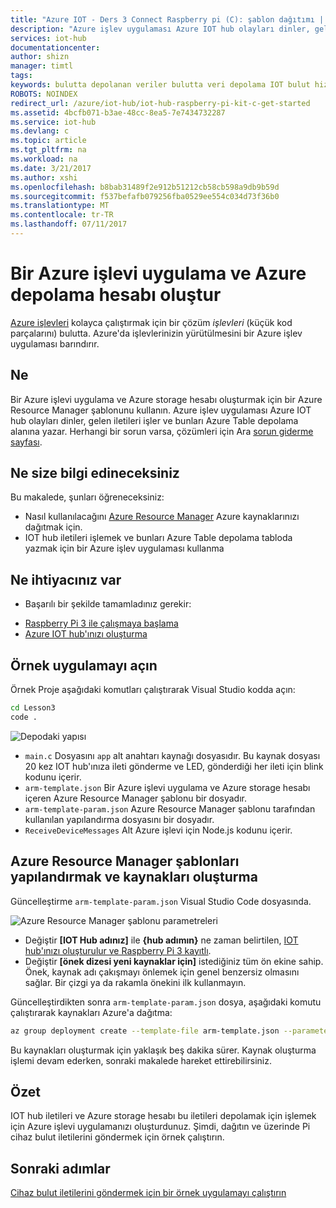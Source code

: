 ```yaml
---
title: "Azure IOT - Ders 3 Connect Raspberry pi (C): şablon dağıtımı | Microsoft Docs"
description: "Azure işlev uygulaması Azure IOT hub olayları dinler, gelen iletileri işler ve bunları Azure Table depolama alanına yazar."
services: iot-hub
documentationcenter: 
author: shizn
manager: timtl
tags: 
keywords: bulutta depolanan veriler bulutta veri depolama IOT bulut hizmeti
ROBOTS: NOINDEX
redirect_url: /azure/iot-hub/iot-hub-raspberry-pi-kit-c-get-started
ms.assetid: 4bcfb071-b3ae-48cc-8ea5-7e7434732287
ms.service: iot-hub
ms.devlang: c
ms.topic: article
ms.tgt_pltfrm: na
ms.workload: na
ms.date: 3/21/2017
ms.author: xshi
ms.openlocfilehash: b8bab31489f2e912b51212cb58cb598a9db9b59d
ms.sourcegitcommit: f537befafb079256fba0529ee554c034d73f36b0
ms.translationtype: MT
ms.contentlocale: tr-TR
ms.lasthandoff: 07/11/2017
---
```

# <a name="create-an-azure-function-app-and-azure-storage-account"></a>Bir Azure işlevi uygulama ve Azure depolama hesabı oluştur
[Azure işlevleri](../../articles/azure-functions/functions-overview.md) kolayca çalıştırmak için bir çözüm *işlevleri* (küçük kod parçalarını) bulutta. Azure'da işlevlerinizin yürütülmesini bir Azure işlev uygulaması barındırır.

## <a name="what-will-you-do"></a>Ne
Bir Azure işlevi uygulama ve Azure storage hesabı oluşturmak için bir Azure Resource Manager şablonunu kullanın. Azure işlev uygulaması Azure IOT hub olayları dinler, gelen iletileri işler ve bunları Azure Table depolama alanına yazar. Herhangi bir sorun varsa, çözümleri için Ara [sorun giderme sayfası](iot-hub-raspberry-pi-kit-c-troubleshooting.md).

## <a name="what-will-you-learn"></a>Ne size bilgi edineceksiniz
Bu makalede, şunları öğreneceksiniz:
* Nasıl kullanılacağını [Azure Resource Manager](../../articles/azure-resource-manager/resource-group-overview.md) Azure kaynaklarınızı dağıtmak için.
* IOT hub iletileri işlemek ve bunları Azure Table depolama tabloda yazmak için bir Azure işlev uygulaması kullanma

## <a name="what-do-you-need"></a>Ne ihtiyacınız var
* Başarılı bir şekilde tamamladınız gerekir:
- [Raspberry Pi 3 ile çalışmaya başlama](iot-hub-raspberry-pi-kit-c-get-started.md)
- [Azure IOT hub'ınızı oluşturma](iot-hub-raspberry-pi-kit-c-get-started.md)

## <a name="open-the-sample-app"></a>Örnek uygulamayı açın
Örnek Proje aşağıdaki komutları çalıştırarak Visual Studio kodda açın:

```bash
cd Lesson3
code .
```

![Depodaki yapısı](media/iot-hub-raspberry-pi-lessons/lesson3/repo_structure_c.png)

* `main.c` Dosyasını `app` alt anahtarı kaynağı dosyasıdır. Bu kaynak dosyası 20 kez IOT hub'ınıza ileti gönderme ve LED, gönderdiği her ileti için blink kodunu içerir.
* `arm-template.json` Bir Azure işlevi uygulama ve Azure storage hesabı içeren Azure Resource Manager şablonu bir dosyadır.
* `arm-template-param.json` Azure Resource Manager şablonu tarafından kullanılan yapılandırma dosyasını bir dosyadır.
* `ReceiveDeviceMessages` Alt Azure işlevi için Node.js kodunu içerir.

## <a name="configure-azure-resource-manager-templates-and-create-resources-in-azure"></a>Azure Resource Manager şablonları yapılandırmak ve kaynakları oluşturma
Güncelleştirme `arm-template-param.json` Visual Studio Code dosyasında.

![Azure Resource Manager şablonu parametreleri](media/iot-hub-raspberry-pi-lessons/lesson3/arm_para_c.png)

* Değiştir **[IOT Hub adınız]** ile **{hub adımın}** ne zaman belirtilen, [IOT hub'ınızı oluşturulur ve Raspberry Pi 3 kayıtlı](iot-hub-raspberry-pi-kit-c-lesson2-prepare-azure-iot-hub.md).
* Değiştir **[önek dizesi yeni kaynaklar için]** istediğiniz tüm ön ekine sahip. Önek, kaynak adı çakışmayı önlemek için genel benzersiz olmasını sağlar. Bir çizgi ya da rakamla önekini ilk kullanmayın.

Güncelleştirdikten sonra `arm-template-param.json` dosya, aşağıdaki komutu çalıştırarak kaynakları Azure'a dağıtma:

```bash
az group deployment create --template-file arm-template.json --parameters @arm-template-param.json -g iot-sample
```

Bu kaynakları oluşturmak için yaklaşık beş dakika sürer. Kaynak oluşturma işlemi devam ederken, sonraki makalede hareket ettirebilirsiniz.

## <a name="summary"></a>Özet
IOT hub iletileri ve Azure storage hesabı bu iletileri depolamak için işlemek için Azure işlevi uygulamanızı oluşturdunuz. Şimdi, dağıtın ve üzerinde Pi cihaz bulut iletilerini göndermek için örnek çalıştırın.

## <a name="next-steps"></a>Sonraki adımlar
[Cihaz bulut iletilerini göndermek için bir örnek uygulamayı çalıştırın](iot-hub-raspberry-pi-kit-c-lesson3-run-azure-blink.md)

